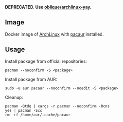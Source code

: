 **DEPRECATED. Use [oblique/archlinux-yay](https://hub.docker.com/r/oblique/archlinux-yay).**

## Image

Docker image of [ArchLinux](https://www.archlinux.org) with [pacaur](https://github.com/rmarquis/pacaur) installed.

## Usage

Install package from official repositories:

```
pacman --noconfirm -S <package>
```

Install package from AUR:

```
sudo -u aur pacaur --noconfirm --noedit -S <package>
```

Cleanup:

```
pacman -Qtdq | xargs -r pacman --noconfirm -Rcns
yes | pacman -Scc
rm -rf /home/aur/.cache/pacaur
```
